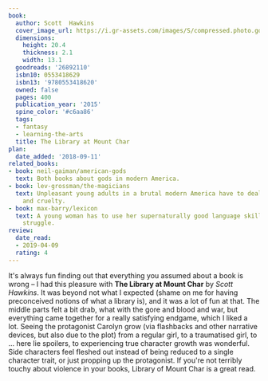 ```yaml
---
book:
  author: Scott  Hawkins
  cover_image_url: https://i.gr-assets.com/images/S/compressed.photo.goodreads.com/books/1453225113l/26892110.jpg
  dimensions:
    height: 20.4
    thickness: 2.1
    width: 13.1
  goodreads: '26892110'
  isbn10: 0553418629
  isbn13: '9780553418620'
  owned: false
  pages: 400
  publication_year: '2015'
  spine_color: '#c6aa86'
  tags:
  - fantasy
  - learning-the-arts
  title: The Library at Mount Char
plan:
  date_added: '2018-09-11'
related_books:
- book: neil-gaiman/american-gods
  text: Both books about gods in modern America.
- book: lev-grossman/the-magicians
  text: Unpleasant young adults in a brutal modern America have to deal with magic
    and cruelty.
- book: max-barry/lexicon
  text: A young woman has to use her supernaturally good language skills in a life-or-death
    struggle.
review:
  date_read:
  - 2019-04-09
  rating: 4
---
```


It's always fun finding out that everything you assumed about a book is wrong – I had this pleasure with **The Library
at Mount Char** by *Scott Hawkins*. It was beyond not what I expected (shame on me for having preconceived notions of
what a library is), and it was a lot of fun at that. The middle parts felt a bit drab, what with the gore and blood and
war, but everything came together for a really satisfying endgame, which I liked a lot. Seeing the protagonist Carolyn
grow (via flashbacks and other narrative devices, but also due to the plot) from a regular girl, to a traumatised girl,
to … here lie spoilers, to experiencing true character growth was wonderful. Side characters feel fleshed out instead of
being reduced to a single character trait, or just propping up the protagonist. If you're not terribly touchy about
violence in your books, Library of Mount Char is a great read.
